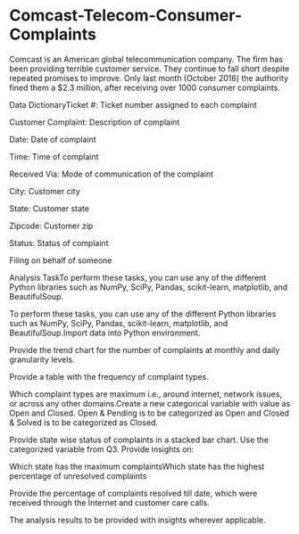 # Comcast-Telecom-Consumer-Complaints

Comcast is an American global telecommunication company. The firm has been providing terrible customer service. They continue to fall short despite repeated promises to improve. Only last month (October 2016) the authority fined them a $2.3 million, after receiving over 1000 consumer complaints. 


Data DictionaryTicket #: Ticket number assigned to each complaint

Customer Complaint: Description of complaint

Date: Date of complaint

Time: Time of complaint

Received Via: Mode of communication of the complaint

City: Customer city

State: Customer state

Zipcode: Customer zip

Status: Status of complaint

Filing on behalf of someone

Analysis TaskTo perform these tasks, you can use any of the different Python libraries such as NumPy, SciPy, Pandas, scikit-learn, matplotlib, and BeautifulSoup.

To perform these tasks, you can use any of the different Python libraries such as NumPy, SciPy, Pandas, scikit-learn, matplotlib, and BeautifulSoup.Import data into Python environment.

Provide the trend chart for the number of complaints at monthly and daily granularity levels.

Provide a table with the frequency of complaint types.

Which complaint types are maximum i.e., around internet, network issues, or across any other domains.Create a new categorical variable with value as Open and Closed. Open & Pending is to be categorized as Open and Closed & Solved is to be categorized as Closed.

Provide state wise status of complaints in a stacked bar chart. Use the categorized variable from Q3. Provide insights on:

Which state has the maximum complaintsWhich state has the highest percentage of unresolved complaints

Provide the percentage of complaints resolved till date, which were received through the Internet and customer care calls.

The analysis results to be provided with insights wherever applicable.
